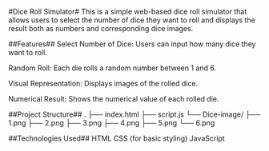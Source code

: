 #Dice Roll Simulator#
This is a simple web-based dice roll simulator that allows users to select the number of dice they want to roll and displays the result both as numbers and corresponding dice images.

##Features##
Select Number of Dice: Users can input how many dice they want to roll.

Random Roll: Each die rolls a random number between 1 and 6.

Visual Representation: Displays images of the rolled dice.

Numerical Result: Shows the numerical value of each rolled die.

##Project Structure##
.
├── index.html
├── script.js
└── Dice-image/
    ├── 1.png
    ├── 2.png
    ├── 3.png
    ├── 4.png
    ├── 5.png
    └── 6.png


##Technologies Used##
HTML
CSS (for basic styling)
JavaScript